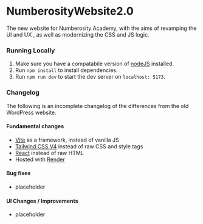 # NumberosityWebsite2.0

The new website for Numberosity Academy, with the aims of revamping the UI and UX , as well as modernizing the CSS and JS logic.

### Running Locally

1. Make sure you have a compatabile version of [nodeJS](https://nodejs.org/en) installed.
2. Run `npm install` to install dependencies.
3. Run `npm run dev` to start the dev server on `localhost: 5173`.

### Changelog

The following is an incomplete changelog of the differences from the old WordPress website.

#### Fundamental changes

- [Vite](https://vite.dev/) as a framework, instead of vanilla JS
- [Tailwind CSS V4](https://tailwindcss.com/) instead of raw CSS and style tags
- [React](https://react.dev/) instead of raw HTML
- Hosted with [Render](https://render.com/)

#### Bug fixes

- placeholder

#### UI Changes / Improvements

- placeholder
